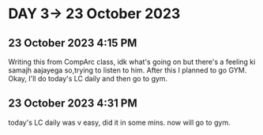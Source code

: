 # DAY 3-> 23 October 2023

## 23 October 2023 4:15 PM
Writing this from CompArc class, idk what's going on but there's a feeling ki samajh aajayega so,trying to listen to him. After this I planned to go GYM. Okay, I'll do today's LC daily and then go to gym.

## 23 October 2023 4:31 PM
today's LC daily was v easy, did it in some mins. now will go to gym.
